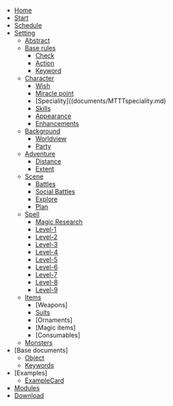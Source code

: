 <!-- docs/_sidebar.md -->

* [Home](home.md)
* [Start](start.md)
* [Schedule](Schedule.md)
* [Setting](documents.md)
	* [Abstract](documents/MTTTabstract.md)
	* [Base rules](documents/MTTTbase.md)
		* [Check](documents/MTTTcheck.md)
		* [Action](documents/MTTTaction.md)
		* [Keyword](documents/MTTTkeyword.md)
	* [Character](documents/MTTTcharacter.md)
		* [Wish](documents/MTTTwish.md)
		* [Miracle point](documents/MTTTmirp.md)
		* [Speciality]((documents/MTTTspeciality.md)
		* [Skills](documents/MTTTskill.md)
		* [Appearance](documents/MTTTapearance.md)
		* [Enhancements](documents/MTTTenhance.md)
	* [Background](documents/MTTTbackground.md)
		* [Worldview](documents/MTTTadventure.md)
		* [Party](documents/MTTTparty.md)
	* [Adventure](documents/MTTTadventure.md)
		* [Distance](documents/MTTTdistance.md)	
		* [Extent](documents/MTTTextent.md)	
	* [Scene](documents/MTTTscene.md)
		* [Battles](documents/MTTTbattle.md)
		* [Social Battles](documents/MTTTsocialbattle.md)
		* [Explore](documents/MTTTexplore.md)
		* [Plan](documents/MTTTplan.md)
    * [Spell](documents/MTTTspelloverview.md)
		* [Magic Research](documents/MTTTmagicre.md)
		* [Level-1](documents/MTTTspells1.md)
		* [Level-2](documents/MTTTspells2.md)
		* [Level-3](documents/MTTTspells3.md)
		* [Level-4](documents/MTTTspells4.md)
		* [Level-5](documents/MTTTspells5.md)
		* [Level-6](documents/MTTTspells6.md)
		* [Level-7](documents/MTTTspells7.md)
		* [Level-8](documents/MTTTspells8.md)
		* [Level-9](documents/MTTTspells9.md)
	* [Items](documents/MTTTitems.md)
		* [Weapons]
		* [Suits](documents/MTTTsuit.md)
		* [Ornaments]
		* [Magic items]
		* [Consumables]
	* [Monsters](documents/MTTTmonsters.md)
* [Base documents]
	* [Object](documents/MTTTobject.md)
	* [Keywords](documents/MTTTkeywords.md)
* [Examples]
	* [ExampleCard](documents/MTTTcharactersheet.md)
* [Modules](Modules.md)
* [Download](Download.md)

